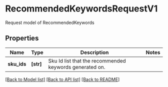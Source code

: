 # RecommendedKeywordsRequestV1

Request model of RecommendedKeywords

## Properties
Name | Type | Description | Notes
------------ | ------------- | ------------- | -------------
**sku_ids** | **[str]** | Sku Id list that the recommended keywords generated on. | 

[[Back to Model list]](../README.md#documentation-for-models) [[Back to API list]](../README.md#documentation-for-api-endpoints) [[Back to README]](../README.md)


